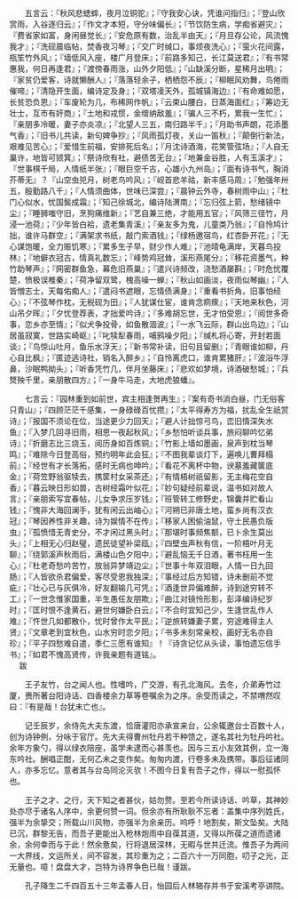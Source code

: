 <!-- { "loadSidebar": true } -->
　　五言云：『秋风悲蟋蟀，夜月泣铜驼』；『守我安心诀，凭谁问指归』；『登山欣赏雨，入谷逐归云』；『作文才本短，守分味偏长』；『节饮防生病，学痴省避灾』；『费省家如富，身闲昼觉长』；『安危原有数，治乱半由天』；『月旦存公论，风流愧我才』；『洗砚晨临帖，焚香夜习琴』；『交广时缄口，事烦夜洗心』；『萤火花间露，瓶笙竹外风』；『墙低风入座，楼广月登床』；『前路多知己，长江莫送君』；『有书常惠我，何日再逢君』；『渡傍春雨涨，山外夕阳低』；『山缺溪分断，星稀月出明』；『家贫仍爱客，诗就懒酬人』；『落落轻余子，栖栖怨不辰』；『柳眠风劝舞，鸟倦雨催啼』；『清隐开生面，编诗定及身』；『双塔凌天外，孤城镇海边』；『有命难如愿，长贫恐负恩』；『车废轮为几，布稀网作帆』；『云束山腰白，日蒸海面红』；『筹边无壮士，互市有奸商』；『土地和戎惯，金缯纳敌羞』；『骗人三不朽，累我一生忙』；『亲朋多冷暖，妻子亦炎凉』；『北望人三五，南归路半千』；『月助书声朗，花添墨气香』；『旧书儿共读，新句婢争抄』；『风雨孤灯夜，关山一笛秋』；『颠倒行新法，艰难见苦心』；『爱惜生前福，安排死后名』；『月沈诗酒海，花笑管弦场』；『人自无巢许，地皆可颎箕』；『祭诗欣有社，避债苦无台』；『地兼金谷胜，人有玉溪才』；『世事棋千局，人情纸半张』；『眼巨空千古，心雄小九州岛』；『面有诗书气，胸消芥蒂无』？『山空虫兕月，树老鸟吟风』；『岘首悲羊祜，新丰感马周』；『勉强年卅五，殷勤路八千』；『人情须曲体，世味已深尝』；『晨钟云外寺，春树雨中山』；『杜门心似水，忧国鬓成霜』；『知己徐城北，编诗陆渭南』；『忘归弦上箭，愁绪镜中尘』；『睡狮嗤守旧，烹狗痛维新』；『艺自兼三绝，才能用五官』；『风筛三径竹，月浸一池荷』；『少年皆白袷，遗老集青溪』；『亲友多为鬼，儿童类乃翁』；『自怜鸠计拙，谁许马群空』；『满架求书纸，敲门索酒钱』；『绿杨邀宿鸟，红杏卧开花』；『无心谋饱暖，全力赈饥寒』；『累多生子早，财少作人难』；『池晴龟满岸，天暮鸟投林』；『地僻衣冠古，情真礼数忘』；『峰势鸡冠耸，溪形燕尾分』；『移花资墨气，种竹助琴声』；『网密群鱼急，幕危旧燕巢』；『遣兴诗频改，浇愁酒屡斟』；『时危忧覆楚，愤极误椎秦』；『荷净留双鹭，槐高噪一蝉』；『秋山如画淡，夜雨似琴幽』；『人皆憎志士，天每佑痴人』；『遣闷书遮眼，忘情债满身』；『重看书折角，旧事怕经心』；『不弦琴作枕，无税砚为田』；『人犹谋仕宦，谁肯念痌瘝』；『天地来秋色，河山吊夕晖』；『夕忧登荐表，才拙爱吟诗』；『多难胡忘世，无才怕受恩』；『阅世多奇事，恋乡亦至情』；『似犬争投骨，如鱼散涸波』；『一水飞云际，群山出鸟边』；『山居虽寂寞，世路实崎岖』；『叱犊犁春雨，哺鸦噪夕阳』；『缄札将心寄，开封若面谈』；『鸟惊山吐月，鱼乐水浮天』；『新书常补读，旧句且留删』；『青眼谁如柳，丹心自比枫』；『匿迹逃诗社，销名入醉乡』；『自怜离虎口，谁肯累猪肝』；『波浴牛浮鼻，沙眠鸭拗头』；『听香凭竹几，伴月坐藤床』；『悲欢如梦境，诗酒破愁城』；『兵燹殃千里，亲朋散四方』；『一身牛马走，大地虎狼蟠』。

　　七言云：『园林重到如前世，宾主相逢贺再生』；『案有奇书消白昼，门无俗客只青山』；『四顾茫茫千感集，一身碌碌百忧攒』；『太平得寿方为福，扰乱全生祇赏诗』；『报国不须论在位，当途更少力回天』；『避人计拙惊弓鸟，峦旧情深失水鱼』；『入梦几回寻旧雨，相思一夜起秋风』；『乡愁怕听谈兵事，旅闷聊吟忆弟诗』；『折磨志比三烧玉，阅历身如百炼铜』；『竹影上墙如墨画，泉声到枕当琴鸣』；『难除今日登高俗，预约明年此会狂』；『不图我辈谈灯下，遍唤儿曹拜榻前』；『经世有才长落拓，感时无病也呻吟』；『看花不离杯中物，谀墓羞藏箧底金』；『荷笠野翁驱犊去，携筐村女采茶还』；『有情梧树祇留影，无主梅花空自香』；『暮云映日形如兽，古树经霜叶似花』；『妙句疑经前辈说，温书如对故人言』；『亲朋索写宜春帖，儿女争求压岁钱』；『班管转工修野史，锦囊并贮看山钱』；『愧非大海回澜手，犹有闲云出岫心』；『河朔已非唐土地，蛮乡尚有汉衣冠』；『琴因养性非关趣，诗为娱情不在传』；『移家人困偷油鼠，守土民愚负版虫』；『孤愤惜无青史分，不才闲过黑头时』；『那堪时事频焦额，已卜余生莫出头』；『上相无心归赵璧，遗民徒望补梁瓯』；『四壁虫声秋有信，一阶梧叶月无聊』；『绕郭溪声秋雨后，满楼山色夕阳中』；『避乱恼无千日酒，著书枉用一生心』；『杜老奇愁吟苦竹，放翁异梦靖边尘』；『世事十年双泪眼，人情一日九回肠』；『人皆欲杀君偏爱，客尽受恩我独深』；『事经过后方知错，诗未删前不觉疵』；『壮心已与灰俱冷，好友翻输几可凭』；『酒逢世异偏难醉，诗到途穷转不工』；『一世念惟家国重，半生愚任友朋欺』；『曲江对镜怜形影，彭泽编诗纪岁时』；『匡时恨不逢黄石，避世何嫌卧白云』；『不合时宜知己少，生逢世乱作人难』；『忤世几如都散仆，忧时曾作太平民』；『逆旅转嫌妻子累，穷途难得主人贤』；『文章老到宜秋色，山水穷时恋夕阳』；『书多未刻常亲校，画好无名亦自珍』；『平子四愁难自遣，季仁三愿有谁知』！『诗贪记忆从头读，事怕遗忘信手书』；『如君不愧高贤传，许我亲题有道铭』。  
　 
跋

　　王子友竹，台之闻人也。性嗜吟，广交游，有孔北海风。去冬，介弟寿竹过厦，赉所著台阳诗话、四香楼余力草等卷嘱余为之序。余受而读之，不禁喟然叹曰：『有是哉！台犹未亡也』。

　　记壬辰岁，余侍先大夫东渡，恰唐灌阳亦承宣来台，公余辄邀台士百数十人，创为诗钟例，分咏于官厅。先大夫得曹州牡丹若干种馈之，遂名其社为牡丹吟社。余年方象勺，得以绿衣陪座，虽学未逮而心甚羡也。因与三五小友效其例，立一海东吟社。酬唱正酣，无何乙未之变作矣。匆匆内渡，行卷多未及携带。事后征诸同人，亦多忘忆。意者其与台岛同沦灭欤！不图今日复有吾子之作，得以一慰孤怀也。

　　王子之才、之行，天下知之者甚伙，姑勿赘。至若今所读诗话、吟草，其神妙处亦尽于诸名人序中，余更何赞一词。但余亦有所耿耿不忘者：盖集中序列姓氏，强半为余挚交；所载山川风物，亦强半为余亲历。呜呼！地割矣，斯文坠矣。大陆已沉，群黎无告，而吾子更能出入枪林炮雨中自葆其道，又得以所葆之道而遗诸余，余何幸而与于此！然余惫矣，行将退居深林，无暇与世共迁流。惟吾子为两间一大界线，文运所关，间不容发，其珍重为之；二百六十一万同胞，叨子之光，正无量也。噫！盘盘大才，岂特为诗界争色已哉！谨跋。

　　孔子降生二千四百五十三年孟春人日，怡园后人林辂存并书于安溪考亭讲院。  
　
